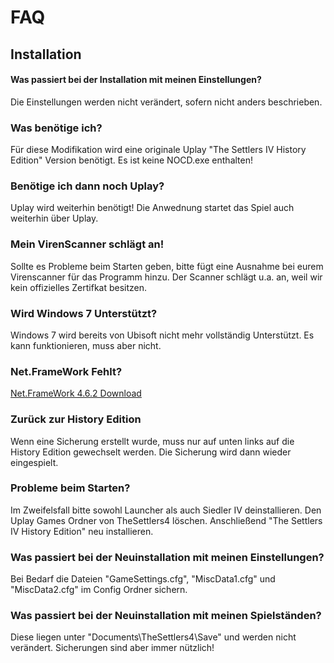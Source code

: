 # FAQ
## Installation

#### Was passiert bei der Installation mit meinen Einstellungen? 
Die Einstellungen werden nicht verändert, sofern nicht anders beschrieben.

### Was benötige ich?
Für diese Modifikation wird eine originale Uplay "The Settlers IV History Edition" Version benötigt. Es ist keine NOCD.exe enthalten!  

### Benötige ich dann noch Uplay?
Uplay wird weiterhin benötigt! Die Anwednung startet das Spiel auch weiterhin über Uplay. 

### Mein VirenScanner schlägt an!
Sollte es Probleme beim Starten geben, bitte fügt eine Ausnahme bei eurem Virenscanner für das Programm hinzu. Der Scanner schlägt u.a. an, weil wir kein offizielles Zertifkat besitzen.

### Wird Windows 7 Unterstützt?
Windows 7 wird bereits von Ubisoft nicht mehr vollständig Unterstützt. Es kann funktionieren, muss aber nicht.

### Net.FrameWork Fehlt?
[Net.FrameWork 4.6.2 Download](https://www.microsoft.com/de-de/download/details.aspx?id=53344)

### Zurück zur History Edition
Wenn eine Sicherung erstellt wurde, muss nur auf unten links auf die History Edition gewechselt werden. Die Sicherung wird dann wieder eingespielt.

### Probleme beim Starten?
Im Zweifelsfall bitte sowohl Launcher als auch Siedler IV deinstallieren. Den Uplay Games Ordner von TheSettlers4 löschen.
Anschließend "The Settlers IV History Edition" neu installieren. 

### Was passiert bei der Neuinstallation mit meinen Einstellungen? 
Bei Bedarf die Dateien "GameSettings.cfg", "MiscData1.cfg" und "MiscData2.cfg" im Config Ordner sichern.

### Was passiert bei der Neuinstallation mit meinen Spielständen? 
Diese liegen unter "Documents\TheSettlers4\Save" und werden nicht verändert. Sicherungen sind aber immer nützlich!
